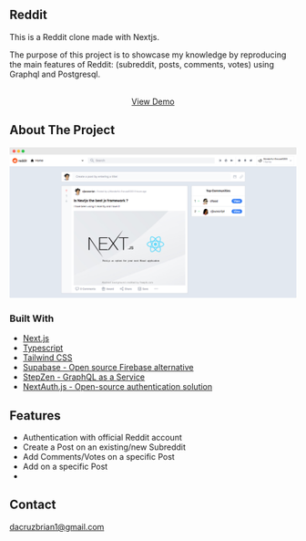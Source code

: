## Reddit

This is a Reddit clone made with Nextjs.

The purpose of this project is to showcase my knowledge by reproducing the main features of Reddit: (subreddit, posts, comments, votes) using Graphql and Postgresql.
<br />

<p align="center">
    <br />
      <a href="https://reddit-ebon.vercel.app/">View Demo</a>
    <br />
  </p>

<!-- ABOUT THE PROJECT -->

## About The Project

![Reddit Clone](/images/screely-1660796689340.png?raw=true)

### Built With

- [Next.js](https://nextjs.org/)
- [Typescript](https://www.typescriptlang.org/)
- [Tailwind CSS](https://tailwindcss.com/)
- [Supabase - Open source Firebase alternative](https://supabase.com/)
- [StepZen - GraphQL as a Service](https://stepzen.com/)
- [NextAuth.js - Open-source authentication solution](https://next-auth.js.org/)

## Features

- Authentication with official Reddit account
- Create a Post on an existing/new Subreddit
- Add Comments/Votes on a specific Post
- Add on a specific Post
-

## Contact

dacruzbrian1@gmail.com
